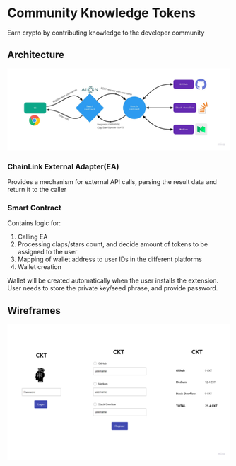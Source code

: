 # Community Knowledge Tokens

Earn crypto by contributing knowledge to the developer community

## Architecture
![Architecture](https://github.com/blocumen/oan_100_days_of_code_2/blob/praveen_vidyavastu/Group6_OpenApp_ideas/CKT_architecture.jpg)

### ChainLink External Adapter(EA)
Provides a mechanism for external API calls, parsing the result data and return it to the caller

### Smart Contract
Contains logic for:  
1. Calling EA  
2. Processing claps/stars count, and decide amount of tokens to be assigned to the user  
3. Mapping of wallet address to user IDs in the different platforms  
4. Wallet creation

Wallet will be created automatically when the user installs the extension.  
User needs to store the private key/seed phrase, and provide password.

## Wireframes
![Wireframes](https://github.com/blocumen/oan_100_days_of_code_2/blob/praveen_vidyavastu/Group6_OpenApp_ideas/Wireframes/CKT_wireframe.jpg)
